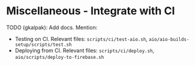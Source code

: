 # Miscellaneous - Integrate with CI


TODO (gkalpak): Add docs. Mention:
- Testing on CI.
  Relevant files: `scripts/ci/test-aio.sh`, `aio/aio-builds-setup/scripts/test.sh`
- Deploying from CI.
  Relevant files: `scripts/ci/deploy.sh`, `aio/scripts/deploy-to-firebase.sh`
